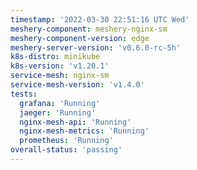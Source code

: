 ```yaml
---
timestamp: '2022-03-30 22:51:16 UTC Wed'
meshery-component: meshery-nginx-sm
meshery-component-version: edge
meshery-server-version: 'v0.6.0-rc-5h'
k8s-distro: minikube
k8s-version: 'v1.20.1'
service-mesh: nginx-sm
service-mesh-version: 'v1.4.0'
tests:
  grafana: 'Running'
  jaeger: 'Running'
  nginx-mesh-api: 'Running'
  nginx-mesh-metrics: 'Running'
  prometheus: 'Running'
overall-status: 'passing'
---
```

